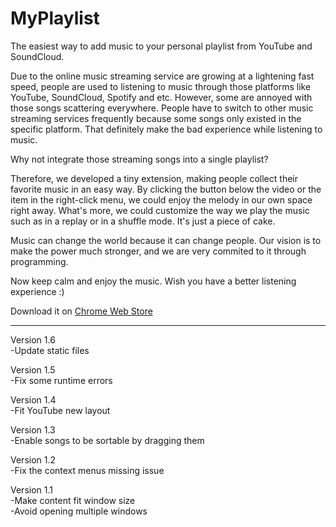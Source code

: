 # MyPlaylist
The easiest way to add music to your personal playlist from YouTube and SoundCloud.

Due to the online music streaming service are growing at a lightening fast speed, 
people are used to listening to music through those platforms like YouTube, SoundCloud, Spotify and etc. 
However, some are annoyed with those songs scattering everywhere. 
People have to switch to other music streaming services frequently because some songs only existed in the specific platform.
That definitely  make the bad experience while listening to music.

Why not integrate those streaming songs into a single playlist?

Therefore, we developed a tiny extension, making people collect their favorite music in an easy way. 
By clicking the button below the video or the item in the right-click menu, we could enjoy the melody in our own space right away. 
What's more, we could customize the way we play the music such as in a replay or in a shuffle mode. It's just a piece of cake.

Music can change the world because it can change people. Our vision is to make the power much stronger, and we are very commited to it through programming.

Now keep calm and enjoy the music. Wish you have a better listening experience :)

Download it on <a href="https://goo.gl/UJWURv">Chrome Web Store</a>

-----------------------------------------------------------

Version 1.6
<br/>
-Update static files

Version 1.5
<br/>
-Fix some runtime errors 

Version 1.4
<br/>
-Fit YouTube new layout

Version 1.3
<br/>
-Enable songs to be sortable by dragging them

Version 1.2
<br/>
-Fix the context menus missing issue

Version 1.1
<br/>
-Make content fit window size
<br/>
-Avoid opening multiple windows
